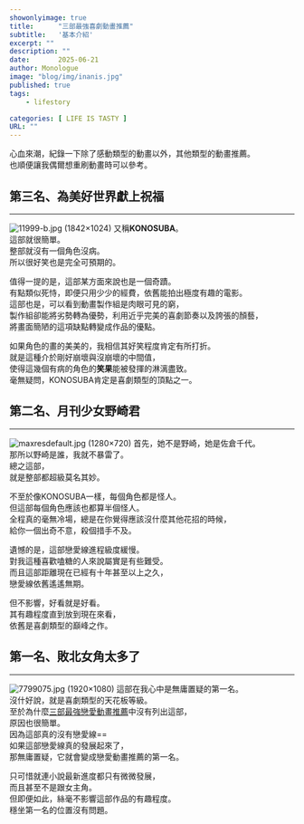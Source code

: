 ```yaml
---
showonlyimage: true
title:      "三部最強喜劇動畫推薦"
subtitle:   '基本介紹'
excerpt: ""
description: ""
date:       2025-06-21
author: Monologue    
image: "blog/img/inanis.jpg"
published: true 
tags:
    - lifestory

categories: [ LIFE IS TASTY ]
URL: ""
---
```


心血來潮，紀錄一下除了感動類型的動畫以外，其他類型的動畫推薦。  
也順便讓我偶爾想重刷動畫時可以參考。  

## 第三名、為美好世界獻上祝福
***
![11999-b.jpg (1842×1024)](https://img.linetv.tw/large/drama/11999-b.jpg)
又稱**KONOSUBA**。  
這部就很簡單。  
整部就沒有一個角色沒病。  
所以很好笑也是完全可預期的。  
  
值得一提的是，這部某方面來說也是一個奇蹟。  
有點類似死恃，即便只用少少的經費，依舊能拍出極度有趣的電影。  
這部也是，可以看到動畫製作組是肉眼可見的窮，  
製作組卻能將劣勢轉為優勢，利用近乎完美的喜劇節奏以及誇張的顏藝，  
將畫面簡陋的這項缺點轉變成作品的優點。  
  
如果角色的畫的美美的，我相信其好笑程度肯定有所打折。  
就是這種介於剛好崩壞與沒崩壞的中間值，  
使得這幾個有病的角色的**笑果**能被發揮的淋漓盡致。  
毫無疑問，KONOSUBA肯定是喜劇類型的頂點之一。  

## 第二名、月刊少女野崎君
***
![maxresdefault.jpg (1280×720)](https://i.ytimg.com/vi/6hMNpsy5X9o/maxresdefault.jpg)
首先，她不是野崎，她是佐倉千代。  
那所以野崎是誰，我就不暴雷了。  
總之這部，  
就是整部都超級莫名其妙。  
  
不至於像KONOSUBA一樣，每個角色都是怪人。  
但這部每個角色應該也都算半個怪人。    
全程真的毫無冷場，總是在你覺得應該沒什麼其他花招的時候，  
給你一個出奇不意，殺個措手不及。  
  
遺憾的是，這部戀愛線進程級度緩慢。  
對我這種喜歡嗑糖的人來說屬實是有些難受。  
而且這部距離現在已經有十年甚至以上之久，  
戀愛線依舊遙遙無期。  
  
但不影響，好看就是好看。  
其有趣程度直到放到現在來看，  
依舊是喜劇類型的巔峰之作。

## 第一名、敗北女角太多了
***
![7799075.jpg (1920×1080)](https://cdn2.ettoday.net/images/7799/7799075.jpg)
這部在我心中是無庸置疑的第一名。  
沒什好說，就是喜劇類型的天花板等級。  
至於為什麼[三部最強戀愛動畫推薦](/blog/anime/2025-06-21-動畫推薦15/)中沒有列出這部，  
原因也很簡單。  
因為這部真的沒有戀愛線==  
如果這部戀愛線真的發展起來了，  
那無庸置疑，它就會變成戀愛動畫推薦的第一名。  
  
只可惜就連小說最新進度都只有微微發展，  
而且甚至不是跟女主角。  
但即便如此，絲毫不影響這部作品的有趣程度。  
穩坐第一名的位置沒有問題。  
<!--more-->
